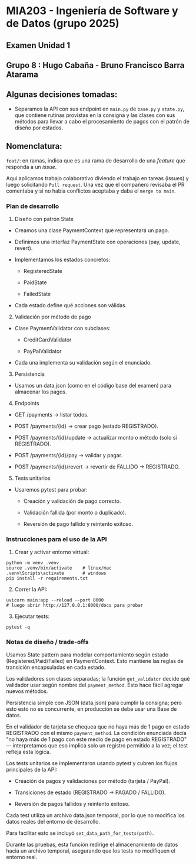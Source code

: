 # MIA203 - Ingeniería de Software y de Datos (grupo 2025)

## Examen Unidad 1 

## Grupo 8 : Hugo Cabaña - Bruno Francisco Barra Atarama

## Algunas decisiones tomadas:

- Separamos la API con sus endpoint en `main.py` de `base.py` y `state.py`, que contiene rutinas provistas en la consigna y las clases con sus métodos para llevar a cabo el procesamiento de pagos con el patrón de diseño por estados.

## Nomenclatura:

`feat/`: en ramas, indica que es una rama de desarrollo de una *feature* que responda a un *issue*.

Aqui aplicamos trabajo colaborativo diviendo el trabajo en tareas (issues) y luego solicitando `Pull request`. Una vez que el compañero revisaba el PR comentaba y si no habia conflictos aceptaba y daba el `merge to main`.

### Plan de desarrollo

1. Diseño con patrón State

- Creamos una clase PaymentContext que representará un pago.

- Definimos una interfaz PaymentState con operaciones (pay, update, revert).

- Implementamos los estados concretos:

    - RegisteredState
    
    - PaidState

    - FailedState

- Cada estado define qué acciones son válidas.

2. Validación por método de pago

- Clase PaymentValidator con subclases:

    - CreditCardValidator

    - PayPalValidator

- Cada una implementa su validación según el enunciado.

3. Persistencia

- Usamos un data.json (como en el código base del examen) para almacenar los pagos.

4. Endpoints

- GET /payments → listar todos.

- POST /payments/{id} → crear pago (estado REGISTRADO).

- POST /payments/{id}/update → actualizar monto o método (solo si REGISTRADO).

- POST /payments/{id}/pay → validar y pagar.

- POST /payments/{id}/revert → revertir de FALLIDO → REGISTRADO.

5. Tests unitarios

- Usaremos pytest para probar:

    - Creación y validación de pago correcto.

    - Validación fallida (por monto o duplicado).

    - Reversión de pago fallido y reintento exitoso.

### Instrucciones para el uso de la API 

1. Crear y activar entorno virtual:
```
python -m venv .venv
source .venv/bin/activate    # linux/mac
.venv\Scripts\activate       # windows
pip install -r requirements.txt
```

2. Correr la API:
```
uvicorn main:app --reload --port 8000
# luego abrir http://127.0.0.1:8000/docs para probar
```

3. Ejecutar tests:
```
pytest -q
```


### Notas de diseño / trade-offs 

Usamos State pattern para modelar comportamiento según estado (Registered/Paid/Failed) en PaymentContext. Esto mantiene las reglas de transición encapsuladas en cada estado.

Los validadores son clases separadas; la función `get_validator` decide qué validador usar según nombre del `payment_method`. Esto hace fácil agregar nuevos métodos.

Persistencia simple con JSON (data.json) para cumplir la consigna; pero esto esto no es concurrente, en producción se debe usar una Base de datos.

En el validador de tarjeta se chequea que no haya más de 1 pago en estado REGISTRADO con el mismo `payment_method`. La condición enunciada decía "no haya más de 1 pago con este medio de pago en estado REGISTRADO" — interpretamos que eso implica solo un registro permitido a la vez; el test refleja esta lógica.

Los tests unitarios se implementaron usando pytest y cubren los flujos principales de la API:

- Creación de pagos y validaciones por método (tarjeta / PayPal).

- Transiciones de estado (REGISTRADO → PAGADO / FALLIDO).

- Reversión de pagos fallidos y reintento exitoso.

Cada test utiliza un archivo data.json temporal, por lo que no modifica los datos reales del entorno de desarrollo.

Para facilitar esto se incluyó `set_data_path_for_tests(path)`.

Durante las pruebas, esta función redirige el almacenamiento de datos hacia un archivo temporal, asegurando que los tests no modifiquen el entorno real.